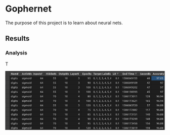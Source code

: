 # Gophernet

The purpose of this project is to learn about neural nets.

## Results

### Analysis

T

![csv](./data/csv-results.png)
